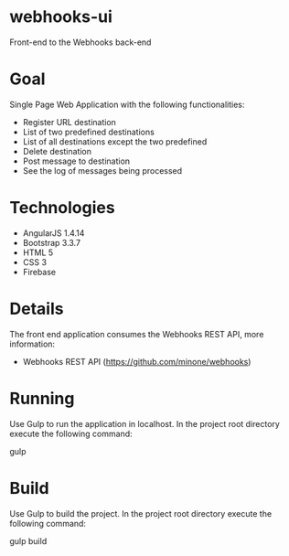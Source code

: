# webhooks-ui
Front-end to the Webhooks back-end

# Goal

Single Page Web Application with the following functionalities:

* Register URL destination
* List of two predefined destinations
* List of all destinations except the two predefined
* Delete destination
* Post message to destination
* See the log of messages being processed

# Technologies

* AngularJS 1.4.14
* Bootstrap 3.3.7
* HTML 5
* CSS 3 
* Firebase

# Details

The front end application consumes the Webhooks REST API, more information:

* Webhooks REST API (https://github.com/minone/webhooks)

# Running 

Use Gulp to run the application in localhost. In the project root directory execute the following command:

  gulp
  
# Build

Use Gulp to build the project. In the project root directory execute the following command:
  
  gulp build

